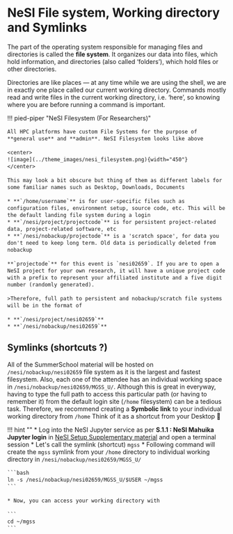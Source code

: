 # NeSI File system, Working directory and Symlinks

The part of the operating system responsible for managing files and directories is called the **file system**. It organizes our data into files, which hold information, and directories (also called ‘folders’), which hold files or other directories.

Directories are like places — at any time while we are using the shell, we are in exactly one place called our current working directory. Commands mostly read and write files in the current working directory, i.e. ‘here’, so knowing where you are before running a command is important.

!!! pied-piper "NeSI Filesystem (For Researchers)"

    All HPC platforms have custom File Systems for the purpose of **general use** and **admin**. NeSI Filesystem looks like above 
    
    <center>
    ![image](../theme_images/nesi_filesystem.png){width="450"}
    </center>

    This may look a bit obscure but thing of them as different labels for some familiar names such as Desktop, Downloads, Documents

    * **`/home/username`** is for user-specific files such as configuration files, environment setup, source code, etc. This will be the default landing file system during a login
    * **`/nesi/project/projectcode`** is for persistent project-related data, project-related software, etc
    * **`/nesi/nobackup/projectode`** is a 'scratch space', for data you don't need to keep long term. Old data is periodically deleted from nobackup

    **`projectode`** for this event is `nesi02659`. If you are to open a NeSI project for your own research, it will have a unique project code with a prefix to represent your affiliated institute and a five digit number (randomly generated). 

    >Therefore, full path to persistent and nobackup/scratch file systems will be in the format of 

    * **`/nesi/project/nesi02659`**
    * **`/nesi/nobackup/nesi02659`**

## Symlinks (shortcuts ?) 

All of the SummerSchool material will be hosted on `/nesi/nobackup/nesi02659` file system as it is the largest and fastest filesystem. Also, each one of the attendee has an individual working space in `/nesi/nobackup/nesi02659/MGSS_U/`. Although this is great in everyway, having to type the full path to access this particular path (or having to remember it) from the default login site (`/home` filesystem) can be a tedious task. Therefore, we recommend creating a **Symbolic link** to your individual working directory from `/home` Think of it as a shortcut from your Desktop 🙂

!!! hint ""
    * Log into the NeSI Jupyter service as per **S.1.1 : NeSI Mahuika Jupyter login** in [NeSI Setup Supplementary material](http://127.0.0.1:8000/metagenomics_summer_school/supplementary/supplementary_1/) and open a terminal session
    * Let's call the symlink (shortcut) `mgss`
    * Following command will create the `mgss` symlink from your `/home` directory to individual working directory in `/nesi/nobackup/nesi02659/MGSS_U/`

    ```bash
    ln -s /nesi/nobackup/nesi02659/MGSS_U/$USER ~/mgss
    ```

    * Now, you can access your working directory with 
    
    ```
    cd ~/mgss
    ```

